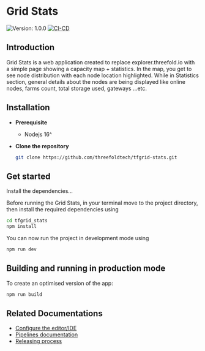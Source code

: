 # Grid Stats

![Version: 1.0.0](https://img.shields.io/github/v/release/threefoldtech/tfgrid_stats)
[![CI-CD](https://github.com/threefoldtech/tfgrid_stats/actions/workflows/docker.yaml/badge.svg)](https://github.com/threefoldtech/tfgrid_stats/actions/workflows/docker.yaml)

## Introduction

Grid Stats is a web application created to replace explorer.threefold.io with a simple page showing a capacity map + statistics. In the map, you get to see node distribution with each node location highlighted. While in Statistics section, general details about the nodes are being displayed like online nodes, farms count, total storage used, gateways ...etc.

## Installation

- **Prerequisite**

  - Nodejs 16^

- **Clone the repository**

  ```bash
  git clone https://github.com/threefoldtech/tfgrid-stats.git
  ```

## Get started

Install the dependencies...

Before running the Grid Stats, in your terminal move to the project directory, then install the required dependencies using

```bash
cd tfgrid_stats
npm install
```

You can now run the project in development mode using

```bash
npm run dev
```

## Building and running in production mode

To create an optimised version of the app:

```bash
npm run build
```

## Related Documentations

- [Configure the editor/IDE](./docs/editor_config.md)
- [Pipelines documentation](./docs/workflows.md)
- [Releasing process](./docs/release.md)
